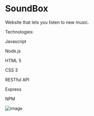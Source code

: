 # SoundBox
Website that lets you listen to new music.

Technologies:

Javascript

Node.js

HTML 5

CSS 3

RESTful API

Express

NPM


![image](https://cloud.githubusercontent.com/assets/23460835/21950616/b2015dda-d9b1-11e6-9cfb-0c68f29e1b19.png)
